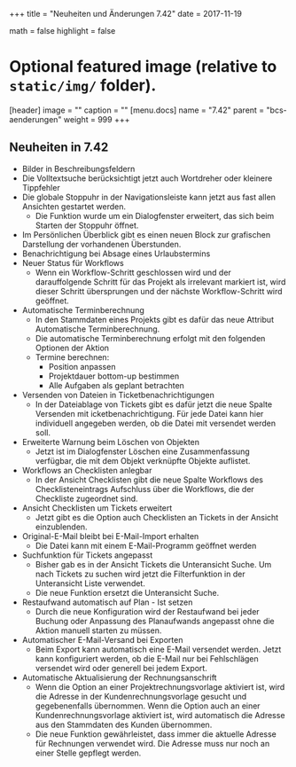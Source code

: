 +++
title = "Neuheiten und Änderungen 7.42"
date = 2017-11-19

math = false
highlight = false

# Optional featured image (relative to `static/img/` folder).
[header]
image = ""
caption = ""
[menu.docs]
  name = "7.42"
  parent = "bcs-aenderungen"
  weight = 999
+++

## Neuheiten in 7.42

- Bilder in Beschreibungsfeldern
- Die Volltextsuche berücksichtigt jetzt auch Wortdreher oder kleinere Tippfehler
- Die globale Stoppuhr in der Navigationsleiste kann jetzt aus fast allen Ansichten gestartet werden.
  - Die Funktion wurde um ein Dialogfenster erweitert, das sich beim Starten der Stoppuhr öffnet.
- Im Persönlichen Überblick gibt es einen neuen Block zur grafischen Darstellung der vorhandenen Überstunden.
- Benachrichtigung bei Absage eines Urlaubstermins
- Neuer Status für Workflows
  - Wenn ein Workflow-Schritt geschlossen wird und der darauffolgende Schritt für das Projekt als irrelevant markiert ist, wird dieser Schritt übersprungen und der nächste Workflow-Schritt wird geöffnet.
- Automatische Terminberechnung
  - In den Stammdaten eines Projekts gibt es dafür das neue Attribut Automatische Terminberechnung.
  - Die automatische Terminberechnung erfolgt mit den folgenden Optionen der Aktion
  - Termine berechnen:
    - Position anpassen
    - Projektdauer bottom-up bestimmen
    - Alle Aufgaben als geplant betrachten
- Versenden von Dateien in Ticketbenachrichtigungen
  - In der Dateiablage von Tickets gibt es dafür jetzt die neue Spalte Versenden mit icketbenachrichtigung. Für jede Datei kann hier individuell angegeben werden, ob die Datei mit versendet werden soll.
- Erweiterte Warnung beim Löschen von Objekten
  - Jetzt ist im Dialogfenster Löschen eine Zusammenfassung verfügbar, die mit dem Objekt verknüpfte Objekte auflistet.
- Workflows an Checklisten anlegbar
  - In der Ansicht Checklisten gibt die neue Spalte Workflows des Checklisteneintrags Aufschluss über die Workflows, die der Checkliste zugeordnet sind.
- Ansicht Checklisten um Tickets erweitert
  - Jetzt gibt es die Option auch Checklisten an Tickets in der Ansicht einzublenden.
- Original-E-Mail bleibt bei E-Mail-Import erhalten
  - Die Datei kann mit einem E-Mail-Programm geöffnet werden
- Suchfunktion für Tickets angepasst
  - Bisher gab es in der Ansicht Tickets die Unteransicht Suche. Um nach Tickets zu suchen wird jetzt die Filterfunktion in der Unteransicht Liste verwendet.
  - Die neue Funktion ersetzt die Unteransicht Suche.
- Restaufwand automatisch auf Plan - Ist setzen
  - Durch die neue Konfiguration wird der Restaufwand bei jeder Buchung oder Anpassung des Planaufwands angepasst ohne die Aktion manuell starten zu müssen.
- Automatischer E-Mail-Versand bei Exporten
  - Beim Export kann automatisch eine E-Mail versendet werden. Jetzt kann konfiguriert werden, ob die E-Mail nur bei Fehlschlägen versendet wird oder generell bei jedem Export.
- Automatische Aktualisierung der Rechnungsanschrift
  - Wenn die Option an einer Projektrechnungsvorlage aktiviert ist, wird die Adresse in der Kundenrechnungsvorlage gesucht und gegebenenfalls übernommen. Wenn die Option auch an einer Kundenrechnungsvorlage aktiviert ist, wird automatisch die Adresse aus den Stammdaten des Kunden übernommen.
  - Die neue Funktion gewährleistet, dass immer die aktuelle Adresse für Rechnungen verwendet wird. Die Adresse muss nur noch an einer Stelle gepflegt werden.

